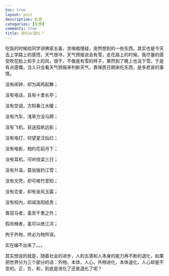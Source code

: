 ```yaml
---
toc: true
layout: post
description: 乱想
categories: [乱想]
comments: true
title: 进化or退化？
---
```


吃饭的时候给同学讲佛家五毒，贪嗔痴慢疑，突然想到的一些东西。其实也是今天去上学路上的感悟，天气很冷，天气预报说会有雪，走在路上的时候，我尽量的感受吹在脸上和手上的风，很干，不像是有雪的样子，果然到了晚上也没下雪。于是有点感慨，当人只会看天气预报来判断天气，靠保质日期来吃东西，是多悲哀的事情。

 

没有闹钟，却为闻鸡起舞；

没有电话，且有十里长亭；

没有空调，方知春江水暖；

没有汽车，浅草方没马蹄；

没有飞机，目送孤帆远影；

没有电灯，仰望星汉灿烂；

没有电影，相约花前月下；

没有耳机，可听绕梁三日；

没有升温，蓑翁独钓江雪；

没有文凭，却可格竹至知；

没有恋爱，却有金风玉露；

没有校内，却闻洛阳纸贵；

善驭马者，虽至千里之外；

假舟楫者，虽可以绝江河；

拘于外物，终必为物所误。

实在编不出来了。。。

其实想说的就是，随着社会的进步，人的五感和人本身的能力再不断的退化，如果把世界分为三个部分的话：外物，本体，人心。外物进化，本体退化，人心却是不变的。正，负，和，到底是进化了还是退化了呢？


